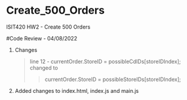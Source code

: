 # Create_500_Orders
ISIT420 HW2 - Create 500 Orders


#Code Review - 04/08/2022
1. Changes
	>line 12 -     currentOrder.StoreID = possibleCdIDs[storeIDIndex];
		changed to
	>>    currentOrder.StoreID = possibleStoreIDs[storeIDIndex];
2. Added changes to index.html, index.js and main.js
